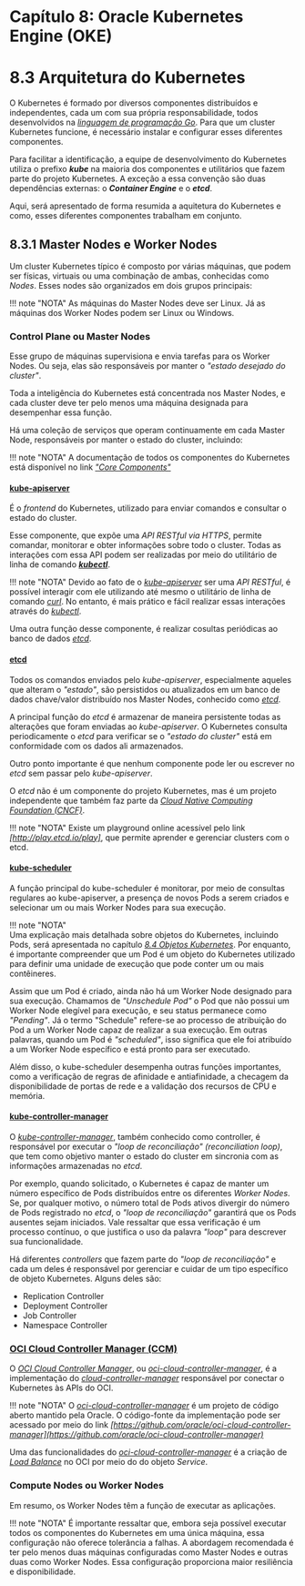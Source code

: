 # Capítulo 8: Oracle Kubernetes Engine (OKE)

# 8.3 Arquitetura do Kubernetes

O Kubernetes é formado por diversos componentes distribuídos e independentes, cada um com sua própria responsabilidade, todos desenvolvidos na _[linguagem de programação Go](https://go.dev/)_. Para que um cluster Kubernetes funcione, é necessário instalar e configurar esses diferentes componentes.

Para facilitar a identificação, a equipe de desenvolvimento do Kubernetes utiliza o prefixo **_kube_** na maioria dos componentes e utilitários que fazem parte do projeto Kubernetes. A exceção a essa convenção são duas dependências externas: o **_Container Engine_** e o **_etcd_**.

Aqui, será apresentado de forma resumida a aquitetura do Kubernetes e como, esses diferentes componentes trabalham em conjunto.

## 8.3.1 Master Nodes e Worker Nodes

Um cluster Kubernetes típico é composto por várias máquinas, que podem ser físicas, virtuais ou uma combinação de ambas, conhecidas como _Nodes_. Esses nodes são organizados em dois grupos principais:

!!! note "NOTA"
    As máquinas do Master Nodes deve ser Linux. Já as máquinas dos Worker Nodes podem ser Linux ou Windows.

### Control Plane ou Master Nodes

Esse grupo de máquinas supervisiona e envia tarefas para os Worker Nodes. Ou seja, elas são responsáveis por manter o _"estado desejado do cluster"_.

Toda a inteligência do Kubernetes está concentrada nos Master Nodes, e cada cluster deve ter pelo menos uma máquina designada para desempenhar essa função.

Há uma coleção de serviços que operam continuamente em cada Master Node, responsáveis por manter o estado do cluster, incluindo:

!!! note "NOTA"
    A documentação de todos os componentes do Kubernetes está disponível no link _["Core Components"](https://kubernetes.io/docs/concepts/overview/components/#core-components)_

#### [kube-apiserver](https://kubernetes.io/docs/concepts/architecture/#kube-apiserver)

É o _frontend_ do Kubernetes, utilizado para enviar comandos e consultar o estado do cluster.

Esse componente, que expõe uma _API RESTful via HTTPS_, permite comandar, monitorar e obter informações sobre todo o cluster. Todas as interações com essa API podem ser realizadas por meio do utilitário de linha de comando **_[kubectl](https://kubernetes.io/docs/reference/kubectl/)_**.

!!! note "NOTA"
    Devido ao fato de o _[kube-apiserver](https://kubernetes.io/docs/reference/command-line-tools-reference/kube-apiserver/)_ ser uma _API RESTful_, é possível interagir com ele utilizando até mesmo o utilitário de linha de comando _[curl](https://curl.se/)_. No entanto, é mais prático e fácil realizar essas interações através do _[kubectl](https://kubernetes.io/docs/reference/kubectl/)_.

Uma outra função desse componente, é realizar cosultas periódicas ao banco de dados _[etcd](https://etcd.io/)_.

#### [etcd](https://etcd.io/)

Todos os comandos enviados pelo _kube-apiserver_, especialmente aqueles que alteram o _"estado"_, são persistidos ou atualizados em um banco de dados chave/valor distribuído nos Master Nodes, conhecido como _[etcd](https://etcd.io/)_.

A principal função do _etcd_ é armazenar de maneira persistente todas as alterações que foram enviadas ao _kube-apiserver_. O Kubernetes consulta periodicamente o _etcd_ para verificar se o _"estado do cluster"_ está em conformidade com os dados ali armazenados.

Outro ponto importante é que nenhum componente pode ler ou escrever no _etcd_ sem passar pelo _kube-apiserver_. 

O _etcd_ não é um componente do projeto Kubernetes, mas é um projeto independente que também faz parte da _[Cloud Native Computing Foundation (CNCF)](../capitulo-1/cloud-native.md)_.

!!! note "NOTA"
    Existe um playground online acessível pelo link _[http://play.etcd.io/play]_, que permite aprender e gerenciar clusters com o etcd.

#### [kube-scheduler](https://kubernetes.io/docs/concepts/architecture/#kube-scheduler)

A função principal do kube-scheduler é monitorar, por meio de consultas regulares ao kube-apiserver, a presença de novos Pods a serem criados e selecionar um ou mais Worker Nodes para sua execução.

!!! note "NOTA"    
    Uma explicação mais detalhada sobre objetos do Kubernetes, incluindo Pods, será apresentada no capítulo _[8.4 Objetos Kubernetes](./objetos-kubernetes.md)_. Por enquanto, é importante compreender que um Pod é um objeto do Kubernetes utilizado para definir uma unidade de execução que pode conter um ou mais contêineres.
    
Assim que um Pod é criado, ainda não há um Worker Node designado para sua execução. Chamamos de _"Unschedule Pod"_ o Pod que não possui um Worker Node elegível para execução, e seu status permanece como _"Pending"_. Já o termo "Schedule" refere-se ao processo de atribuição do Pod a um Worker Node capaz de realizar a sua execução. Em outras palavras, quando um Pod é _"scheduled"_, isso significa que ele foi atribuído a um Worker Node específico e está pronto para ser executado. 

Além disso, o kube-scheduler desempenha outras funções importantes, como a verificação de regras de afinidade e antiafinidade, a checagem da disponibilidade de portas de rede e a validação dos recursos de CPU e memória.

#### [kube-controller-manager](https://kubernetes.io/docs/concepts/architecture/#kube-controller-manager)

O _[kube-controller-manager](https://kubernetes.io/docs/concepts/architecture/#kube-controller-manager)_, também conhecido como controller, é responsável por executar o _"loop de reconciliação" (reconciliation loop)_, que tem como objetivo manter o estado do cluster em sincronia com as informações armazenadas no _etcd_.

Por exemplo, quando solicitado, o Kubernetes é capaz de manter um número específico de Pods distribuídos entre os diferentes _Worker Nodes_. Se, por qualquer motivo, o número total de Pods ativos divergir do número de Pods registrado no _etcd_, o _"loop de reconciliação"_ garantirá que os Pods ausentes sejam iniciados. Vale ressaltar que essa verificação é um processo contínuo, o que justifica o uso da palavra _"loop"_ para descrever sua funcionalidade.

Há diferentes _controllers_ que fazem parte do _"loop de reconciliação"_ e cada um deles é responsável por gerenciar e cuidar de um tipo específico de objeto Kubernetes. Alguns deles são:

- Replication Controller
- Deployment Controller
- Job Controller
- Namespace Controller

### [OCI Cloud Controller Manager (CCM)](https://github.com/oracle/oci-cloud-controller-manager)

O _[OCI Cloud Controller Manager](https://github.com/oracle/oci-cloud-controller-manager)_, ou _[oci-cloud-controller-manager](https://github.com/oracle/oci-cloud-controller-manager)_, é a implementação do _[cloud-controller-manager](https://kubernetes.io/docs/concepts/architecture/#cloud-controller-manager)_ responsável por conectar o Kubernetes às APIs do OCI.

!!! note "NOTA"
    O _[oci-cloud-controller-manager](https://github.com/oracle/oci-cloud-controller-manager)_ é um projeto de código aberto mantido pela Oracle. O código-fonte da implementação pode ser acessado por meio do link _[https://github.com/oracle/oci-cloud-controller-manager](https://github.com/oracle/oci-cloud-controller-manager)_

Uma das funcionalidades do _[oci-cloud-controller-manager](https://github.com/oracle/oci-cloud-controller-manager)_ é a criação de _[Load Balance](../capitulo-4/load-balancer.md)_ no OCI por meio do do objeto _Service_.

### Compute Nodes ou Worker Nodes

Em resumo, os Worker Nodes têm a função de executar as aplicações.

!!! note "NOTA"
    É importante ressaltar que, embora seja possível executar todos os componentes do Kubernetes em uma única máquina, essa configuração não oferece tolerância a falhas. A abordagem recomendada é ter pelo menos duas máquinas configuradas como Master Nodes e outras duas como Worker Nodes. Essa configuração proporciona maior resiliência e disponibilidade.